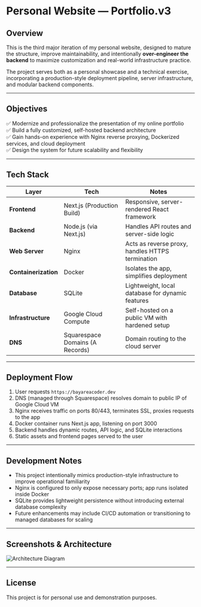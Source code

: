 # Personal Website — Portfolio.v3

## Overview

This is the third major iteration of my personal website, designed to mature the structure, improve maintainability, and intentionally **over-engineer the backend** to maximize customization and real-world infrastructure practice.

The project serves both as a personal showcase and a technical exercise, incorporating a production-style deployment pipeline, server infrastructure, and modular backend components.

---

## Objectives

✅ Modernize and professionalize the presentation of my online portfolio  
✅ Build a fully customized, self-hosted backend architecture  
✅ Gain hands-on experience with Nginx reverse proxying, Dockerized services, and cloud deployment  
✅ Design the system for future scalability and flexibility  

---

## Tech Stack

| Layer          | Tech                          | Notes                                               |
|----------------|------------------------------|-----------------------------------------------------|
| **Frontend**   | Next.js (Production Build)   | Responsive, server-rendered React framework         |
| **Backend**    | Node.js (via Next.js)        | Handles API routes and server-side logic            |
| **Web Server** | Nginx                        | Acts as reverse proxy, handles HTTPS termination    |
| **Containerization** | Docker                  | Isolates the app, simplifies deployment             |
| **Database**   | SQLite                       | Lightweight, local database for dynamic features    |
| **Infrastructure** | Google Cloud Compute      | Self-hosted on a public VM with hardened setup      |
| **DNS**        | Squarespace Domains (A Records) | Domain routing to the cloud server                  |

---

## Deployment Flow

1. User requests `https://bayareacoder.dev`
2. DNS (managed through Squarespace) resolves domain to public IP of Google Cloud VM
3. Nginx receives traffic on ports 80/443, terminates SSL, proxies requests to the app
4. Docker container runs Next.js app, listening on port 3000
5. Backend handles dynamic routes, API logic, and SQLite interactions
6. Static assets and frontend pages served to the user

---

## Development Notes

- This project intentionally mimics production-style infrastructure to improve operational familiarity  
- Nginx is configured to only expose necessary ports; app runs isolated inside Docker  
- SQLite provides lightweight persistence without introducing external database complexity  
- Future enhancements may include CI/CD automation or transitioning to managed databases for scaling  

---

## Screenshots & Architecture

![Architecture Diagram](path-to-your-diagram.png)

---

## License

This project is for personal use and demonstration purposes.


